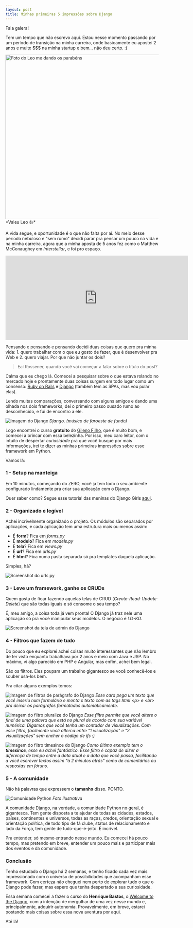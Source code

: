 ```yaml
---
layout: post
title: Minhas primeiras 5 impressões sobre Django
---
```


Fala galera!

Tem um tempo que não escrevo aqui. Estou nesse momento passando por um período de transição na minha carreira, onde basicamente eu apostei 2 anos e muito $$$ na minha startup e bem... não deu certo. :(

<img src="http://www.rossener.com/wp-content/uploads/2017/05/you-failed.jpg" alt="Foto do Leo me dando os parabéns" width="540" />
*Valeu Leo 👍*

A vida segue, e oportunidade é o que não falta por aí. No meio desse período nebuloso e "sem rumo" decidi parar pra pensar um pouco na vida e na minha carreira, agora que a minha aposta de 5 anos fez como o Matthew McConaughey em *Interstellar*, e foi pro espaço.

<center><iframe class="giphy-embed" src="https://giphy.com/embed/u4ywyvuQZbzag" width="600" height="277" frameborder="0" allowfullscreen="allowfullscreen"></iframe></center>

Pensando e pensando e pensando decidi duas coisas que quero pra minha vida: 1. quero trabalhar com o que eu gosto de fazer, que é desenvolver pra Web e 2. quero viajar. Por que não juntar os dois?

> Eaí Rossener, quando você vai começar a falar sobre o título do post?

Calma que eu chego lá. Comecei a pesquisar sobre o que estava rolando no mercado hoje e prontamente duas coisas surgem em todo lugar como um consenso: <a href="http://rubyonrails.org/" target="_blank">Ruby on Rails</a> e <a href="https://www.djangoproject.com/" target="_blank">Django</a> (também tem as SPAs, mas vou pular elas).

Lendo muitas comparações, conversando com alguns amigos e dando uma olhada nos dois frameworks, dei o primeiro passo ousado rumo ao desconhecido, e fui de encontro a ele.

![Imagem do Django](http://res.cloudinary.com/dm7h7e8xj/image/upload/v1501101216/django-1024x576_xi2qq9.jpg)
*Django. (música de faroeste de fundo)*

Logo encontrei o curso **gratuito** do <a href="https://www.udemy.com/python-3-na-web-com-django-basico-intermediario/learn/v4/overview" target="_blank">Gileno Filho</a>, que é muito bom, e comecei a brincar com essa belezinha. Por isso, meu caro leitor, com o intuito de despertar *curiosidade* pra que você busque por mais informações, irei te dizer as minhas primeiras impressões sobre esse framework em Python.

Vamos lá:

### 1 - Setup na manteiga

Em 10 minutos, começando do ZERO, você já tem todo o seu ambiente configurado lindamente pra criar sua aplicação com o Django.

Quer saber como? Segue esse tutorial das meninas do Django Girls <a href="https://tutorial.djangogirls.org/pt/django_installation/" target="_blank">aqui</a>.

### 2 - Organizado e legível

Achei incrivelmente organizado o projeto. Os módulos são separados por aplicações, e cada aplicação tem uma estrutura mais ou menos assim:

 - É **form**? Fica em *forms.py*
 - É **modelo**? Fica em *models.py*
 - É **tela**? Fica em *views.py*
 - É **url**? Fica em *urls.py*
 - É **html**? Fica numa pasta separada só pra templates daquela aplicação.

Simples, hã?

![Screenshot do urls.py](http://res.cloudinary.com/dm7h7e8xj/image/upload/v1501101482/Screen-Shot-2017-05-11-at-7.57.23-PM-1024x725_mkxqjb.png)

### 3 - Leve um framework, ganhe os CRUDs

Quem gosta de ficar fazendo aquelas telas de CRUD (*Create-Read-Update-Delete*) que são todas iguais e só consome o seu tempo?

É, meu amigo, a coisa toda já vem pronta! O Django já traz nele uma aplicação só pra você manipular seus modelos. O negócio é *LO-KO*.

![Screenshot da tela de admin do Django](http://res.cloudinary.com/dm7h7e8xj/image/upload/v1501101516/django-admin_qjkqsa.png)

### 4 - Filtros que fazem de tudo

Do pouco que eu explorei achei coisas muito interessantes que não lembro de ter visto enquanto trabalhava por 2 anos e meio com Java e JSP. No máximo, vi algo parecido em PHP e Angular, mas enfim, achei bem legal.

São os filtros. Eles poupam um trabalho gigantesco se você conhecê-los e souber usá-los bem.

Pra citar alguns exemplos temos:

![Imagem de filtros de parágrafo do Django](http://res.cloudinary.com/dm7h7e8xj/image/upload/v1501101548/filtros-django_qxbf51.png)
*Esse cara pega um texto que você inseriu num formulário e monta o texto com as tags html &lt;p&gt; e &lt;br&gt; pra deixar os parágrafos formatados automaticamente.*

![Imagem do filtro pluralize do Django](http://res.cloudinary.com/dm7h7e8xj/image/upload/v1501101632/filtro2_pjurss.png)
*Esse filtro permite que você altere o final de uma palavra que está no plural de acordo com sua variável numérica. Digamos que você tenha um contador de visualizações. Com esse filtro, facilmente você alterna entre "1 visualização" e "2 visualizações" sem encher o código de ifs :)*

![Imagem do filtro timesince do Django](http://res.cloudinary.com/dm7h7e8xj/image/upload/v1501101706/filtro3_tyvzgd.png)
*Como último exemplo tem o **timesince**, esse eu achei fantástico. Esse filtro é capaz de dizer a diferença de tempo entre a data atual e a data que você passa, facilitando a você escrever textos assim "à 2 minutos atrás" como de comentários ou respostas em fóruns.*

### 5 - A comunidade

Não há palavras que expressem o <strong>tamanho</strong> disso. PONTO.

![Comunidade Python](http://res.cloudinary.com/dm7h7e8xj/image/upload/v1501101809/comunidade_esnapp.jpg)
*Foto ilustrativa*

A comunidade Django, na verdade, a comunidade Python no geral, é gigantesca. Tem gente disposta a te ajudar de todas as cidades, estados, países, continentes e universos, todas as raças, credos, orientação sexual e orientação política, de todo tipo de fã clube, status de relacionamento e lado da Força, tem gente de tudo-que-é-jeito. É incrível.

Pra entender, só mesmo entrando nesse mundo. Eu comecei há pouco tempo, mas pretendo em breve, entender um pouco mais e participar mais dos eventos e da comunidade.

### Conclusão

Tenho estudado o Django há 2 semanas, e tenho ficado cada vez mais impressionado com o universo de possibilidades que acompanham esse framework. Com certeza não cheguei nem perto de explorar tudo o que o Django pode fazer, mas espero que tenha despertado a sua curiosidade.

Essa semana comecei a fazer o curso do **Henrique Bastos**, o <a href="http://welcometothedjango.com.br" target="_blank">Welcome to the Django</a>, com a intenção de mergulhar de uma vez nesse mundo e, principalmente, adquirir autonomia. Provavelmente, em breve, estarei postando mais coisas sobre essa nova aventura por aqui.

Até lá!
